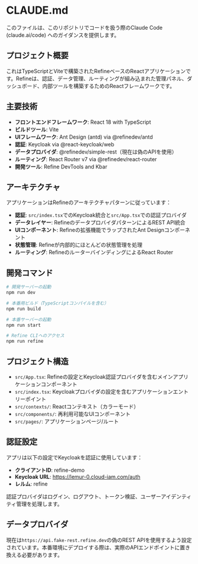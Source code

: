 # CLAUDE.md

このファイルは、このリポジトリでコードを扱う際のClaude Code (claude.ai/code) へのガイダンスを提供します。

## プロジェクト概要

これはTypeScriptとViteで構築されたRefineベースのReactアプリケーションです。Refineは、認証、データ管理、ルーティングが組み込まれた管理パネル、ダッシュボード、内部ツールを構築するためのReactフレームワークです。

## 主要技術

- **フロントエンドフレームワーク**: React 18 with TypeScript
- **ビルドツール**: Vite
- **UIフレームワーク**: Ant Design (antd) via @refinedev/antd
- **認証**: Keycloak via @react-keycloak/web
- **データプロバイダ**: @refinedev/simple-rest（現在は偽のAPIを使用）
- **ルーティング**: React Router v7 via @refinedev/react-router
- **開発ツール**: Refine DevTools and Kbar

## アーキテクチャ

アプリケーションはRefineのアーキテクチャパターンに従っています：

- **認証**: `src/index.tsx`でのKeycloak統合と`src/App.tsx`での認証プロバイダ
- **データレイヤー**: RefineのデータプロバイダパターンによるREST API統合
- **UIコンポーネント**: Refineの拡張機能でラップされたAnt Designコンポーネント
- **状態管理**: Refineが内部的にほとんどの状態管理を処理
- **ルーティング**: RefineのルーターバインディングによるReact Router

## 開発コマンド

```bash
# 開発サーバーの起動
npm run dev

# 本番用ビルド（TypeScriptコンパイルを含む）
npm run build

# 本番サーバーの起動
npm run start

# Refine CLIへのアクセス
npm run refine
```

## プロジェクト構造

- `src/App.tsx`: Refineの設定とKeycloak認証プロバイダを含むメインアプリケーションコンポーネント
- `src/index.tsx`: Keycloakプロバイダの設定を含むアプリケーションエントリーポイント
- `src/contexts/`: Reactコンテキスト（カラーモード）
- `src/components/`: 再利用可能なUIコンポーネント
- `src/pages/`: アプリケーションページ/ルート

## 認証設定

アプリは以下の設定でKeycloakを認証に使用しています：
- **クライアントID**: refine-demo
- **Keycloak URL**: https://lemur-0.cloud-iam.com/auth
- **レルム**: refine

認証プロバイダはログイン、ログアウト、トークン検証、ユーザーアイデンティティ管理を処理します。

## データプロバイダ

現在は`https://api.fake-rest.refine.dev`の偽のREST APIを使用するよう設定されています。本番環境にデプロイする際は、実際のAPIエンドポイントに置き換える必要があります。